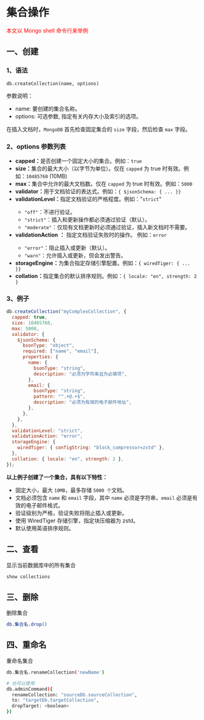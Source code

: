 # 集合操作

<font color='red'>本文以 Mongo shell 命令行来举例</font>

## 一、创建

### 1、语法

`db.createCollection(name, options)`

参数说明：

- name: 要创建的集合名称。
- options: 可选参数, 指定有关内存大小及索引的选项。

在插入文档时，`MongoDB` 首先检查固定集合的 `size` 字段，然后检查 `max` 字段。

### 2、options 参数列表

- **capped：**<Badge text="布尔值" />是否创建一个固定大小的集合。例如：`true`
- **size：**<Badge text="数值" />集合的最大大小（以字节为单位）。仅在 `capped` 为 true 时有效。例如：`10485760` (10MB)
- **max：**<Badge text="数值" />集合中允许的最大文档数。仅在 `capped` 为 true 时有效。例如：`5000`
- **validator：**<Badge text="对象" />用于文档验证的表达式。例如：`{ $jsonSchema: { ... }}`
- **validationLevel：**<Badge text="字符串" />指定文档验证的严格程度。例如："`strict`"
  - `"off"`：不进行验证。
  - `"strict"`：插入和更新操作都必须通过验证（默认）。
  - `"moderate"`：仅现有文档更新时必须通过验证，插入新文档时不需要。
- **validationAction**<Badge text="字符串" /> **：** 指定文档验证失败时的操作。 例如：`error`
  - `"error"`：阻止插入或更新（默认）。
  - `"warn"`：允许插入或更新，但会发出警告。
- **storageEngine：**<Badge text="对象" />为集合指定存储引擎配置。例如：`{ wiredTiger: { ... }}`
- **collation：**<Badge text="对象" />指定集合的默认排序规则。例如：`{ locale: "en", strength: 2 }`

### 3、例子

```js
db.createCollection("myComplexCollection", {
  capped: true,
  size: 10485760,
  max: 5000,
  validator: {
    $jsonSchema: {
      bsonType: "object",
      required: ["name", "email"],
      properties: {
        name: {
          bsonType: "string",
          description: "必须为字符串且为必填项",
        },
        email: {
          bsonType: "string",
          pattern: "^.+@.+$",
          description: "必须为有效的电子邮件地址",
        },
      },
    },
  },
  validationLevel: "strict",
  validationAction: "error",
  storageEngine: {
    wiredTiger: { configString: "block_compressor=zstd" },
  },
  collation: { locale: "en", strength: 2 },
});
```

**以上例子创建了一个集合，具有以下特性：**

- 固定大小，最大 `10MB`，最多存储 `5000 个`文档。
- 文档必须包含 `name` 和 `email` 字段，其中 `name` 必须是字符串，`email` 必须是有效的电子邮件格式。
- 验证级别为严格，验证失败将阻止插入或更新。
- 使用 WiredTiger 存储引擎，指定块压缩器为 zstd。
- 默认使用英语排序规则。

## 二、查看

显示当前数据库中的所有集合

```bash
show collections
```

## 三、删除

删除集合

```bash
db.集合名.drop()
```

## 四、重命名

重命名集合

```bash
db.集合名.renameCollection('newName')

# 也可以使用
db.adminCommand({
  renameCollection: "sourceDb.sourceCollection",
  to: "targetDb.targetCollection",
  dropTarget: <boolean>
})
```

<style scope>
.badge {
  margin-left: 5px !important;
  margin-right: 8px !important;
  font-size: 13px !important;
}
</style>
